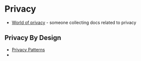 # Privacy

* [World of privacy](https://worldofprivacy.notion.site/worldofprivacy/World-of-Privacy-beta-10200852b4ec4629b4a3d384655a8a88) - someone collecting docs related to privacy

## Privacy By Design
* [Privacy Patterns](https://privacypatterns.org/)
* 
